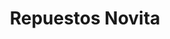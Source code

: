 ---
title: "Repuestos Novita"
url: /ciudad-autonoma-de-buenos-aires/repuestos-novita/
shop: Autoteile
---